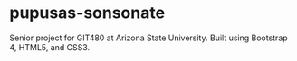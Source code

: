 # pupusas-sonsonate
Senior project for GIT480 at Arizona State University. Built using Bootstrap 4, HTML5, and CSS3. 

